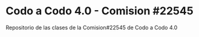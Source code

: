 # Codo a Codo 4.0 - Comision #22545
Repositorio de las clases de la Comision#22545 de Codo a Codo 4.0
